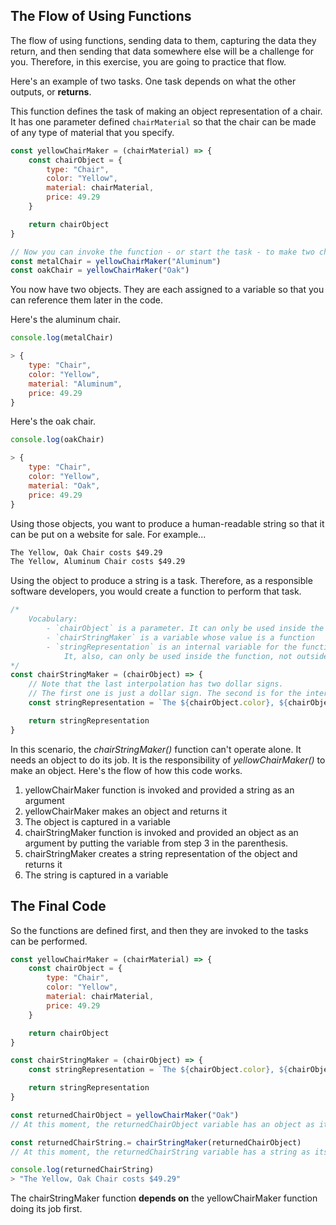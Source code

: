 ## The Flow of Using Functions

The flow of using functions, sending data to them, capturing the data they return, and then sending that data somewhere else will be a challenge for you. Therefore, in this exercise, you are going to practice that flow.

Here's an example of two tasks. One task depends on what the other outputs, or **returns**.

This function defines the task of making an object representation of a chair. It has one parameter defined `chairMaterial` so that the chair can be	made of any type of material that you specify.
```js
const yellowChairMaker = (chairMaterial) => {
	const chairObject = {
		type: "Chair",
		color: "Yellow",
		material: chairMaterial,
		price: 49.29
	}

	return chairObject
}

// Now you can invoke the function - or start the task - to make two chairs.
const metalChair = yellowChairMaker("Aluminum")
const oakChair = yellowChairMaker("Oak")
```

You now have two objects. They are each assigned to a variable so that you can reference them later in the code.

Here's the aluminum chair.

```js
console.log(metalChair)

> {
	type: "Chair",
	color: "Yellow",
	material: "Aluminum",
	price: 49.29
}
```

Here's the oak chair.

```js
console.log(oakChair)

> {
	type: "Chair",
	color: "Yellow",
	material: "Oak",
	price: 49.29
}
```

Using those objects, you want to produce a human-readable string so that it can be put on a website for sale. For example...

```html
The Yellow, Oak Chair costs $49.29
The Yellow, Aluminum Chair costs $49.29
```

Using the object to produce a string is a task. Therefore, as a responsible software developers, you would create a function to perform that task.

```js
/*
	Vocabulary:
		- `chairObject` is a parameter. It can only be used inside the function.
		- `chairStringMaker` is a variable whose value is a function
		- `stringRepresentation` is an internal variable for the function.
			It, also, can only be used inside the function, not outside it.
*/
const chairStringMaker = (chairObject) => {
	// Note that the last interpolation has two dollar signs.
	// The first one is just a dollar sign. The second is for the interpolation.
	const stringRepresentation = `The ${chairObject.color}, ${chairObject.material} ${chairObject.type} costs $${chairObject.price}`

	return stringRepresentation
}
```

In this scenario, the _chairStringMaker()_ function can't operate alone. It needs an object to do its job. It is the responsibility of _yellowChairMaker()_ to make an object. Here's the flow of how this code works.

1. yellowChairMaker function is invoked and provided a string as an argument
2. yellowChairMaker makes an object and returns it
3. The object is captured in a variable
4. chairStringMaker function is invoked and provided an object as an argument by putting the variable from step 3 in the parenthesis.
5. chairStringMaker creates a string representation of the object and returns it
6. The string is captured in a variable

## The Final Code

So the functions are defined first, and then they are invoked to the tasks can be performed.

```js
const yellowChairMaker = (chairMaterial) => {
	const chairObject = {
		type: "Chair",
		color: "Yellow",
		material: chairMaterial,
		price: 49.29
	}

	return chairObject
}

const chairStringMaker = (chairObject) => {
	const stringRepresentation = `The ${chairObject.color}, ${chairObject.material} ${chairObject.type} costs ${chairObject.price}`

	return stringRepresentation
}

const returnedChairObject = yellowChairMaker("Oak")
// At this moment, the returnedChairObject variable has an object as its value

const returnedChairString.= chairStringMaker(returnedChairObject)
// At this moment, the returnedChairString variable has a string as its value

console.log(returnedChairString)
> "The Yellow, Oak Chair costs $49.29"
```

The chairStringMaker function **depends on** the yellowChairMaker function doing its job first.